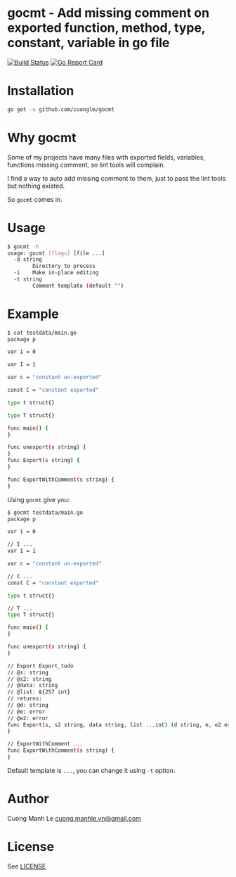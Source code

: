 # gocmt - Add missing comment on exported function, method, type, constant, variable in go file

[![Build Status](https://travis-ci.org/cuonglm/gocmt.svg?branch=master)](https://travis-ci.org/cuonglm/gocmt)
[![Go Report Card](https://goreportcard.com/badge/github.com/cuonglm/gocmt)](https://goreportcard.com/report/github.com/cuonglm/gocmt)

# Installation
```sh
go get -u github.com/cuonglm/gocmt
```

# Why gocmt

Some of my projects have many files with exported fields, variables, functions missing comment, so lint tools will complain.

I find a way to auto add missing comment to them, just to pass the lint tools but nothing existed.

So `gocmt` comes in.

# Usage
```sh
$ gocmt -h
usage: gocmt [flags] [file ...]
  -d string
    	Directory to process
  -i	Make in-place editing
  -t string
    	Comment template (default "")
```

# Example
```sh
$ cat testdata/main.go
package p

var i = 0

var I = 1

var c = "constant un-exported"

const C = "constant exported"

type t struct{}

type T struct{}

func main() {
}

func unexport(s string) {
}
func Export(s string) {
}

func ExportWithComment(s string) {
}
```

Using `gocmt` give you:
```sh
$ gocmt testdata/main.go
package p

var i = 0

// I ...
var I = 1

var c = "constant un-exported"

// C ...
const C = "constant exported"

type t struct{}

// T ...
type T struct{}

func main() {
}

func unexport(s string) {
}

// Export Export_todo
// @s: string
// @s2: string
// @data: string
// @list: &{257 int}
// returns:
// @d: string
// @e: error
// @e2: error
func Export(s, s2 string, data string, list ...int) (d string, e, e2 error) {
}

// ExportWithComment ...
func ExportWithComment(s string) {
}
```

Default template is `...`, you can change it using `-t` option.

# Author

Cuong Manh Le <cuong.manhle.vn@gmail.com>

# License

See [LICENSE](https://github.com/cuonglm/gocmt/blob/master/LICENSE)
